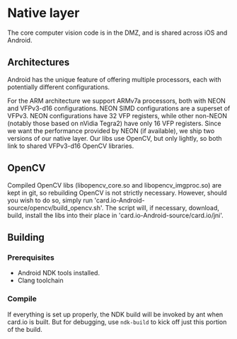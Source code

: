 # Native layer

The core computer vision code is in the DMZ, and is shared across iOS and Android.

## Architectures

Android has the unique feature of offering multiple processors, each with potentially different configurations. 

For the ARM architecture we support ARMv7a processors, both with NEON and VFPv3-d16 configurations. NEON SIMD configurations are a superset of VFPv3. NEON configurations have 32 VFP registers, while other non-NEON (notably those based on nVidia Tegra2) have only 16 VFP registers. Since we want the performance provided by NEON (if available), we ship two versions of our native layer. Our libs use OpenCV, but only lightly, so both link to shared VFPv3-d16 OpenCV libraries.

## OpenCV

Compiled OpenCV libs (libopencv_core.so and libopencv_imgproc.so) are kept in git, so rebuilding OpenCV is not strictly necessary. However, should you wish to do so, simply run 'card.io-Android-source/opencv/build_opencv.sh'. The script will, if necessary, download, build, install the libs into their place in 'card.io-Android-source/card.io/jni'.

## Building

### Prerequisites

- Android NDK tools installed.
- Clang toolchain

### Compile

If everything is set up properly, the NDK build will be invoked by ant when card.io is built. But for debugging, use `ndk-build` to kick off just this portion of the build.